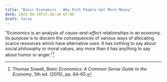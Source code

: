 ```yaml
---
title: "Basic Economics - Why Rich People Get More Money"
date: 2025-04-29T17:18:34-07:00
draft: false
---
```


"Economics is an analysis of _cause-and-effect_ relationships in an
economy. Its purpose is to discern the consequences of various ways
of allocating scarce resources which have alternative uses. It has
nothing to say about social philosophy or moral values, any more than
it has anything to say about humor or anger."[^1]



[^1]: Thomas Sowell, *Basic Economics: A Common Sense Guide to the Economy*, 5th ed. (2015), pp. 64-65.

